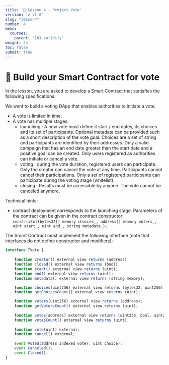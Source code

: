 ```yaml
---
title: '🚀 Lesson 4 - Project Vote'
version: '✔️ v1.0'
slug: "lesson4"
number: 4
menu:
  courses:
    parent: "101-solidity"
weight: 24
toc: false
submit: true
---
```


<!-- 
## Table of contents
- [🚀 Build your Smart Contract for vote](#-build-your-smart-contract-for-vote)

# What is a DAO ?

TODO: add like to code

* Limited amount of participants = call smart contract

-->

# 🚀 Build your Smart Contract for vote

In the lesson, you are asked to develop a Smart Contract that statisfies the following specifications:

We want to build a voting DApp that enables authorities to initiate a vote.
* A vote is limited in time.
* A vote has multiple stages:
    * launching : A new vote must define it start / end dates, its choices and its set of participants. 
    Optional metadata can be provided such as a short description of the vote goal.
    Choices are a set of string and participants are identified by their addresses.
    Only a valid campaign that has an end date greater than the start date and a positive goal can be created.
    Only users registered as authorities can initiate or cancel a vote.
    * voting : during the vote duration, registered users can participate. Only the creator can cancel the vote at any time. Participants cannot cancel their participations.
    Only a set of registered participants can participate during the voting stage (whitelist).
    * closing : Results must be accessible by anyone. The vote cannot be canceled anymore.

Technical hints:
* contract deployment corresponds to the launching stage. Parameters of the contract can be given in the contract constructor:
    `constructor(bytes32[] memory choices_, address[] memory voters_, uint start_, uint end_, string metadata_);`

The Smart Contract must implement the following interface (note that interfaces do not define constructor and modifiers):
```js
interface IVote {
    
    function creator() external view returns (address);
    function closed() external view returns (bool);
    function start() external view returns (uint);
    function end() external view returns (uint);
    function metadata() external view returns (string memory);

    function choices(uint256) external view returns (bytes32, uint256);
    function getChoicesCount() external view returns (uint);

    function voters(uint256) external view returns (address);
    function getVotersCount() external view returns (uint);
    
    function votes(address) external view returns (uint256, bool, uint256);
    function votesCount() external view returns (uint);
   
    function vote(uint) external;
    function cancel() external;
    
    event Voted(address indexed voter, uint choice);
    event Canceled();
    event Closed();
}
```

<!--
Limitations:
- gas cost problem > store merkle of vote only ?
- decentralized metadata storage > ipfs
- avatar using ENS
- anonymity ? vote buyer ?

https://www.dappuniversity.com/articles/the-ultimate-ethereum-dapp-tutorial
https://github.com/dappuniversity/election/blob/master/contracts/Election.sol

==> focus EthersJS : getter with JsonRPC & tx with Metamask

https://esensconsulting.medium.com/un-projet-de-vote-sur-la-blockchain-ethereum-42ff858d57d0

https://hackingdistributed.com/2018/07/02/on-chain-vote-buying/

https://www.ankr.com/docs/learn/tutorials/create-voting-system/movie-voting-web3/


skeleton Dapp vote > clone + nodejs => address contract to test interactively => VS etherscan ===> UI Admin / UI Vote ==> GIVE CODE + ADDRESS 

https://vote.makerdao.com/
[tally dao](https://www.tally.xyz/)

https://snapshot.org/ => https://signator.io/ ; https://github.com/snapshot-labs/snapshot/
==> no ethereum :: full ipfs ==> relayer gas station

https://apecoin.com/governance

https://ens.domains/

https://github.com/snapshot-labs/stamp

-->
